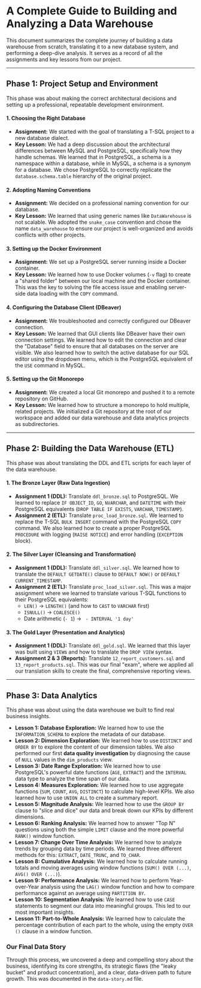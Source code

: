 
# A Complete Guide to Building and Analyzing a Data Warehouse

This document summarizes the complete journey of building a data warehouse from scratch, translating it to a new database system, and performing a deep-dive analysis. It serves as a record of all the assignments and key lessons from our project.

---

## Phase 1: Project Setup and Environment

This phase was about making the correct architectural decisions and setting up a professional, repeatable development environment.

#### 1. Choosing the Right Database
*   **Assignment:** We started with the goal of translating a T-SQL project to a new database dialect.
*   **Key Lesson:** We had a deep discussion about the architectural differences between MySQL and PostgreSQL, specifically how they handle schemas. We learned that in PostgreSQL, a schema is a namespace within a database, while in MySQL, a schema is a synonym for a database. We chose PostgreSQL to correctly replicate the `database.schema.table` hierarchy of the original project.

#### 2. Adopting Naming Conventions
*   **Assignment:** We decided on a professional naming convention for our database.
*   **Key Lesson:** We learned that using generic names like `DataWarehouse` is not scalable. We adopted the `snake_case` convention and chose the name `data_warehouse` to ensure our project is well-organized and avoids conflicts with other projects.

#### 3. Setting up the Docker Environment
*   **Assignment:** We set up a PostgreSQL server running inside a Docker container.
*   **Key Lesson:** We learned how to use Docker volumes (`-v` flag) to create a "shared folder" between our local machine and the Docker container. This was the key to solving the file access issue and enabling server-side data loading with the `COPY` command.

#### 4. Configuring the Database Client (DBeaver)
*   **Assignment:** We troubleshooted and correctly configured our DBeaver connection.
*   **Key Lesson:** We learned that GUI clients like DBeaver have their own connection settings. We learned how to edit the connection and clear the "Database" field to ensure that all databases on the server are visible. We also learned how to switch the active database for our SQL editor using the dropdown menu, which is the PostgreSQL equivalent of the `USE` command in MySQL.

#### 5. Setting up the Git Monorepo
*   **Assignment:** We created a local Git monorepo and pushed it to a remote repository on GitHub.
*   **Key Lesson:** We learned how to structure a monorepo to hold multiple, related projects. We initialized a Git repository at the root of our workspace and added our data warehouse and data analytics projects as subdirectories.

---

## Phase 2: Building the Data Warehouse (ETL)

This phase was about translating the DDL and ETL scripts for each layer of the data warehouse.

#### 1. The Bronze Layer (Raw Data Ingestion)
*   **Assignment 1 (DDL):** Translate `ddl_bronze.sql` to PostgreSQL. We learned to replace `IF OBJECT_ID`, `GO`, `NVARCHAR`, and `DATETIME` with their PostgreSQL equivalents (`DROP TABLE IF EXISTS`, `VARCHAR`, `TIMESTAMP`).
*   **Assignment 2 (ETL):** Translate `proc_load_bronze.sql`. We learned to replace the T-SQL `BULK INSERT` command with the PostgreSQL `COPY` command. We also learned how to create a proper PostgreSQL `PROCEDURE` with logging (`RAISE NOTICE`) and error handling (`EXCEPTION` block).

#### 2. The Silver Layer (Cleansing and Transformation)
*   **Assignment 1 (DDL):** Translate `ddl_silver.sql`. We learned how to translate the `DEFAULT GETDATE()` clause to `DEFAULT NOW()` or `DEFAULT CURRENT_TIMESTAMP`.
*   **Assignment 2 (ETL):** Translate `proc_load_silver.sql`. This was a major assignment where we learned to translate various T-SQL functions to their PostgreSQL equivalents:
    *   `LEN()` -> `LENGTH()` (and how to `CAST` to `VARCHAR` first)
    *   `ISNULL()` -> `COALESCE()`
    *   Date arithmetic (`- 1`) -> ` - INTERVAL '1 day'`

#### 3. The Gold Layer (Presentation and Analytics)
*   **Assignment 1 (DDL):** Translate `ddl_gold.sql`. We learned that this layer was built using `VIEW`s and how to translate the `DROP VIEW` syntax.
*   **Assignment 2 & 3 (Reports):** Translate `12_report_customers.sql` and `13_report_products.sql`. This was our final "exam", where we applied all our translation skills to create the final, comprehensive reporting views.

---

## Phase 3: Data Analytics

This phase was about using the data warehouse we built to find real business insights.

*   **Lesson 1: Database Exploration:** We learned how to use the `INFORMATION_SCHEMA` to explore the metadata of our database.
*   **Lesson 2: Dimension Exploration:** We learned how to use `DISTINCT` and `ORDER BY` to explore the content of our dimension tables. We also performed our first **data quality investigation** by diagnosing the cause of `NULL` values in the `dim_products` view.
*   **Lesson 3: Date Range Exploration:** We learned how to use PostgreSQL's powerful date functions (`AGE`, `EXTRACT`) and the `INTERVAL` data type to analyze the time span of our data.
*   **Lesson 4: Measures Exploration:** We learned how to use aggregate functions (`SUM`, `COUNT`, `AVG`, `DISTINCT`) to calculate high-level KPIs. We also learned how to use `UNION ALL` to create a summary report.
*   **Lesson 5: Magnitude Analysis:** We learned how to use the `GROUP BY` clause to "slice and dice" our data and break down our KPIs by different dimensions.
*   **Lesson 6: Ranking Analysis:** We learned how to answer "Top N" questions using both the simple `LIMIT` clause and the more powerful `RANK()` window function.
*   **Lesson 7: Change Over Time Analysis:** We learned how to analyze trends by grouping data by time periods. We learned three different methods for this: `EXTRACT`, `DATE_TRUNC`, and `TO_CHAR`.
*   **Lesson 8: Cumulative Analysis:** We learned how to calculate running totals and moving averages using window functions (`SUM() OVER (...)`, `AVG() OVER (...)`).
*   **Lesson 9: Performance Analysis:** We learned how to perform Year-over-Year analysis using the `LAG()` window function and how to compare performance against an average using `PARTITION BY`.
*   **Lesson 10: Segmentation Analysis:** We learned how to use `CASE` statements to segment our data into meaningful groups. This led to our most important insights.
*   **Lesson 11: Part-to-Whole Analysis:** We learned how to calculate the percentage contribution of each part to the whole, using the empty `OVER ()` clause in a window function.

### Our Final Data Story

Through this process, we uncovered a deep and compelling story about the business, identifying its core strengths, its strategic flaws (the "leaky bucket" and product concentration), and a clear, data-driven path to future growth. This was documented in the `data-story.md` file.
